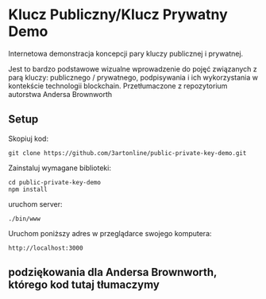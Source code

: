 # Klucz Publiczny/Klucz Prywatny Demo
Internetowa demonstracja koncepcji pary kluczy publicznej i prywatnej.

Jest to bardzo podstawowe wizualne wprowadzenie do pojęć związanych z parą kluczy: publicznego / prywatnego, podpisywania i ich wykorzystania w kontekście technologii blockchain. Przetłumaczone z repozytorium autorstwa Andersa Brownworth

## Setup
Skopiuj kod:

```
git clone https://github.com/3artonline/public-private-key-demo.git
```

Zainstaluj wymagane biblioteki:

```
cd public-private-key-demo
npm install
```
uruchom server:

```
./bin/www
```

Uruchom poniższy adres w przeglądarce swojego komputera:

```
http://localhost:3000
```

## podziękowania dla Andersa Brownworth, którego kod tutaj tłumaczymy
